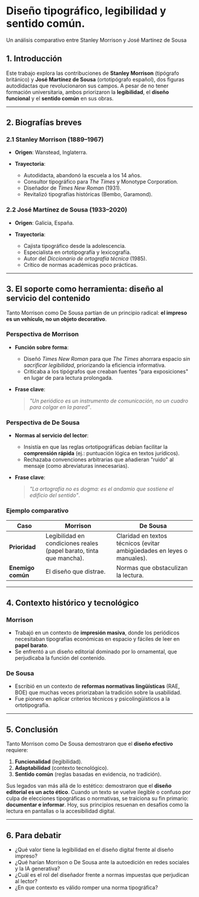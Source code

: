 # Diseño tipográfico, legibilidad y sentido común.

Un análisis comparativo entre Stanley Morrison y José Martínez de Sousa

## 1. Introducción

Este trabajo explora las contribuciones de **Stanley Morrison** (tipógrafo británico) y **José Martínez de Sousa** (ortotipógrafo español), dos figuras autodidactas que revolucionaron sus campos. A pesar de no tener formación universitaria, ambos priorizaron la **legibilidad**, el **diseño funcional** y el **sentido común** en sus obras.

---

## 2. Biografías breves

### 2.1 Stanley Morrison (1889–1967)

* **Origen**: Wanstead, Inglaterra.
* **Trayectoria**:

  * Autodidacta, abandonó la escuela a los 14 años.
  * Consultor tipográfico para *The Times* y Monotype Corporation.
  * Diseñador de *Times New Roman* (1931).
  * Revitalizó tipografías históricas (Bembo, Garamond).

### 2.2 José Martínez de Sousa (1933–2020)

* **Origen**: Galicia, España.
* **Trayectoria**:

  * Cajista tipográfico desde la adolescencia.
  * Especialista en ortotipografía y lexicografía.
  * Autor del *Diccionario de ortografía técnica* (1985).
  * Crítico de normas académicas poco prácticas.

---

## 3. El soporte como herramienta: diseño al servicio del contenido

Tanto Morrison como De Sousa partían de un principio radical: **el impreso es un vehículo, no un objeto decorativo**.

### **Perspectiva de Morrison**

* **Función sobre forma**:

  * Diseñó *Times New Roman* para que *The Times* ahorrara espacio *sin sacrificar legibilidad*, priorizando la eficiencia informativa.
  * Criticaba a los tipógrafos que creaban fuentes "para exposiciones" en lugar de para lectura prolongada.

* **Frase clave**:

  > *"Un periódico es un instrumento de comunicación, no un cuadro para colgar en la pared"*.

### **Perspectiva de De Sousa**

* **Normas al servicio del lector**:

  * Insistía en que las reglas ortotipográficas debían facilitar la **comprensión rápida** (ej.: puntuación lógica en textos jurídicos).
  * Rechazaba convenciones arbitrarias que añadieran "ruido" al mensaje (como abreviaturas innecesarias).

* **Frase clave**:

  > *"La ortografía no es dogma: es el andamio que sostiene el edificio del sentido"*.

### **Ejemplo comparativo**

| **Caso**          | **Morrison**                                                        | **De Sousa**                                                           |
| ----------------- | ------------------------------------------------------------------- | ---------------------------------------------------------------------- |
| **Prioridad**     | Legibilidad en condiciones reales (papel barato, tinta que mancha). | Claridad en textos técnicos (evitar ambigüedades en leyes o manuales). |
| **Enemigo común** | El diseño que distrae.                                              | Normas que obstaculizan la lectura.                                    |

---

## 4. Contexto histórico y tecnológico

### Morrison

* Trabajó en un contexto de **impresión masiva**, donde los periódicos necesitaban tipografías económicas en espacio y fáciles de leer en **papel barato**.
* Se enfrentó a un diseño editorial dominado por lo ornamental, que perjudicaba la función del contenido.

### De Sousa

* Escribió en un contexto de **reformas normativas lingüísticas** (RAE, BOE) que muchas veces priorizaban la tradición sobre la usabilidad.
* Fue pionero en aplicar criterios técnicos y psicolingüísticos a la ortotipografía.

---

## 5. Conclusión

Tanto Morrison como De Sousa demostraron que el **diseño efectivo** requiere:

1. **Funcionalidad** (legibilidad).
2. **Adaptabilidad** (contexto tecnológico).
3. **Sentido común** (reglas basadas en evidencia, no tradición).

Sus legados van más allá de lo estético: demostraron que el **diseño editorial es un acto ético**. Cuando un texto se vuelve ilegible o confuso por culpa de elecciones tipográficas o normativas, se traiciona su fin primario: **documentar e informar**. Hoy, sus principios resuenan en desafíos como la lectura en pantallas o la accesibilidad digital.

---

## 6. Para debatir

* ¿Qué valor tiene la legibilidad en el diseño digital frente al diseño impreso?
* ¿Qué harían Morrison o De Sousa ante la autoedición en redes sociales y la IA generativa?
* ¿Cuál es el rol del diseñador frente a normas impuestas que perjudican al lector?
* ¿En que contexto es válido romper una norma tipográfica?


